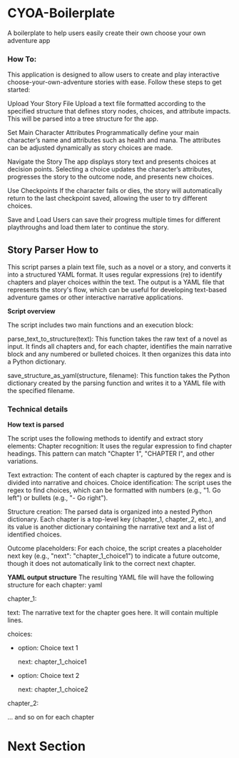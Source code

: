 # CYOA-Boilerplate
A boilerplate to help users easily create their own choose your own adventure app


### How To:
This application is designed to allow users to create and play interactive choose-your-own-adventure stories with ease. Follow these steps to get started:

Upload Your Story File
Upload a text file formatted according to the specified structure that defines story nodes, choices, and attribute impacts. This will be parsed into a tree structure for the app.

Set Main Character Attributes
Programmatically define your main character’s name and attributes such as health and mana. The attributes can be adjusted dynamically as story choices are made.

Navigate the Story
The app displays story text and presents choices at decision points. Selecting a choice updates the character’s attributes, progresses the story to the outcome node, and presents new choices.

Use Checkpoints
If the character fails or dies, the story will automatically return to the last checkpoint saved, allowing the user to try different choices.

Save and Load
Users can save their progress multiple times for different playthroughs and load them later to continue the story.

## Story Parser How to 
This script parses a plain text file, such as a novel or a story, and converts it into a structured YAML format. It uses regular expressions (re) to identify chapters and player choices within the text. The output is a YAML file that represents the story's flow, which can be useful for developing text-based adventure games or other interactive narrative applications.

**Script overview**

The script includes two main functions and an execution block:

parse_text_to_structure(text): This function takes the raw text of a novel as input. It finds all chapters and, for each chapter, identifies the main narrative block and any numbered or bulleted choices. It then organizes this data into a Python dictionary.

save_structure_as_yaml(structure, filename): This function takes the Python dictionary created by the parsing function and writes it to a YAML file with the specified filename.

### Technical details

**How text is parsed**

The script uses the following methods to identify and extract story elements:
Chapter recognition: It uses the regular expression to find chapter headings. This pattern can match "Chapter 1", "CHAPTER I", and other variations.

Text extraction: The content of each chapter is captured by the regex and is divided into narrative and choices.
Choice identification: The script uses the regex to find choices, which can be formatted with numbers (e.g., "1. Go left") or bullets (e.g., "- Go right").

Structure creation: The parsed data is organized into a nested Python dictionary. Each chapter is a top-level key (chapter_1, chapter_2, etc.), and its value is another dictionary containing the narrative text and a list of identified choices.

Outcome placeholders: For each choice, the script creates a placeholder next key (e.g., "next": "chapter_1_choice1") to indicate a future outcome, though it does not automatically link to the correct next chapter.

**YAML output structure**
The resulting YAML file will have the following structure for each chapter:
yaml

chapter_1:

  text:
  The narrative text for the chapter goes here. 
  It will contain multiple lines.

  choices:

  - option: Choice text 1

    next: chapter_1_choice1

  - option: Choice text 2

    next: chapter_1_choice2

chapter_2:

  ... and so on for each chapter

# Next Section
